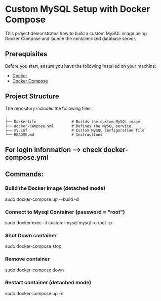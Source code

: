 # Custom MySQL Setup with Docker Compose

This project demonstrates how to build a custom MySQL image using Docker Compose and launch the containerized database server.

## Prerequisites

Before you start, ensure you have the following installed on your machine:

- [Docker](https://www.docker.com/)
- [Docker Compose](https://docs.docker.com/compose/)

## Project Structure

The repository includes the following files:

```plaintext
.
├── Dockerfile                # Builds the custom MySQL image
├── docker-compose.yml        # Defines the MySQL service
├── my.cnf                    # Custom MySQL configuration file
└── README.md                 # Instructions
```

## For login information --> check docker-compose.yml

## Commands:

### Build the Docker Image (detached mode)

sudo docker-compose up --build -d

### Connect to Mysql Container (password = "root")

sudo docker exec -it custom-mysql mysql -u root -p

### Shut Down container

sudo docker-compose stop

### Remove container

sudo docker-compose down

### Restart container (detached mode)

sudo docker-compose up -d

